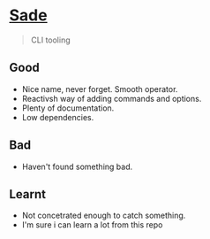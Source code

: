 # [Sade](https://github.com/lukeed/sade/)

> CLI tooling

## Good 
  - Nice name, never forget. Smooth operator.
  - Reactivsh way of adding commands and options.
  - Plenty of documentation.
  - Low dependencies.
  
## Bad
  - Haven't found something bad. 
  
## Learnt
  - Not concetrated enough to catch something.
  - I'm sure i can learn a lot from this repo
